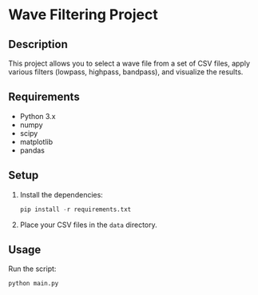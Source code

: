 # Wave Filtering Project

## Description
This project allows you to select a wave file from a set of CSV files, apply various filters (lowpass, highpass, bandpass), and visualize the results.

## Requirements
- Python 3.x
- numpy
- scipy
- matplotlib
- pandas

## Setup
1. Install the dependencies:
    ```python
    pip install -r requirements.txt
    ```
2. Place your CSV files in the `data` directory.

## Usage
Run the script:
```python
python main.py
